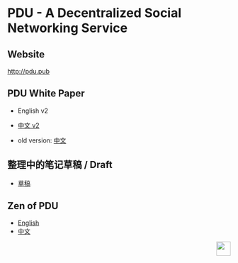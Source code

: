 # PDU - A Decentralized Social Networking Service

## Website
http://pdu.pub

## PDU White Paper
- English v2
- [中文 v2](docs/zh/WhitePaperV2.md) 

- old version: [中文](docs/zh/WhitePaperV1.md)

## 整理中的笔记草稿 / Draft
- [草稿](docs/zh/Draft.md)

## Zen of PDU
- [English](docs/en/Zen.md)
- [中文](docs/zh/Zen.md) 




<a href="https://pdu.pub"><img height="32" align="right" src="https://pdu.pub/assets/img/logo.png"></a>
